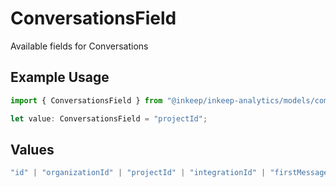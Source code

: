 # ConversationsField

Available fields for Conversations

## Example Usage

```typescript
import { ConversationsField } from "@inkeep/inkeep-analytics/models/components";

let value: ConversationsField = "projectId";
```

## Values

```typescript
"id" | "organizationId" | "projectId" | "integrationId" | "firstMessageTime" | "userMessageCount" | "type"
```